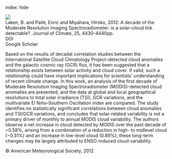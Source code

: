 index: hide

<div class="Citation">
    <div class="Citation-thumb CitationThumb-linked"  data-href="https://doi.org/10.1175/jcli-d-11-00306.1">
      <img src="https://static.claimspace.cloud/climate-study-static/refs/thumbs/7/Laken_et_al_2012-thumb.png" />
    </div>

  <div class="Citation-body">
    <div class="Citation-text">Laken, B. and Pallé, Enric and Miyahara, Hiroko, 2012: A decade of the Moderate Resolution Imaging Spectroradiometer: is a solar–cloud link detectable?. <span class="Article-journal">Journal of Climate, </span><span class="Article-volume">25, </span>4430-4440pp.</div>
    <div class="Citation-links">
      <div class="CitationLink" data-href="https://doi.org/10.1175/jcli-d-11-00306.1">
        <div class="CitationLink-icon CitationLink-Doi"></div>
        <div class="CitationLink-text">DOI</div>
      </div>
      <div class="CitationLink" data-href="https://scholar.google.com/scholar?q=10.1175/jcli-d-11-00306.1">
        <div class="CitationLink-icon CitationLink-Scholar"></div>
        <div class="CitationLink-text">Google Scholar</div>
      </div>
    </div>
  </div>
</div>

Based on the results of decadal correlation studies between the International Satellite Cloud Climatology Project–detected cloud anomalies and the galactic cosmic ray (GCR) flux, it has been suggested that a relationship exists between solar activity and cloud cover. If valid, such a relationship could have important implications for scientists’ understanding of recent climate change. In this work, an analysis of the first decade of Moderate Resolution Imaging Spectroradiometer (MODIS)–detected cloud anomalies are presented, and the data at global and local geographical resolutions to total solar irradiance (TSI), GCR variations, and the multivariate El Niño–Southern Oscillation index are compared. The study identifies no statistically significant correlations between cloud anomalies and TSI/GCR variations, and concludes that solar-related variability is not a primary driver of monthly to annual MODIS cloud variability. The authors observe a net increase in cloud detected by MODIS over the past decade of ~0.58%, arising from a combination of a reduction in high- to midlevel cloud (−0.31%) and an increase in low-level cloud (0.89%); these long-term changes may be largely attributed to ENSO-induced cloud variability.

<div class="Citation-copy">
&copy; American Meteorological Society, 2012
</div>